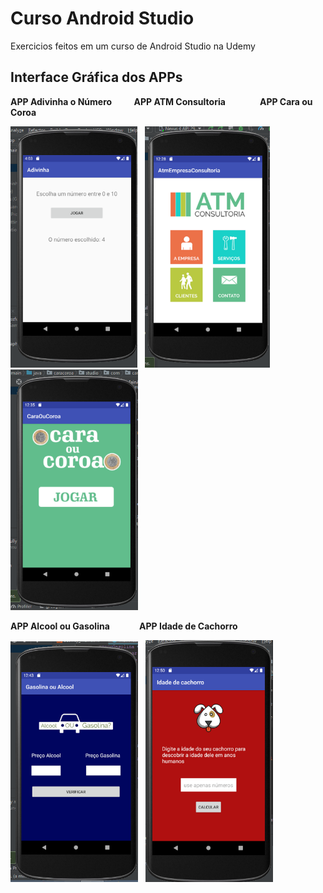 # Curso Android Studio
 Exercicios feitos em um curso de Android Studio na Udemy

## Interface Gráfica dos APPs
**APP Adivinha o Número**&nbsp;&nbsp;&nbsp;&nbsp;&nbsp;&nbsp;&nbsp;&nbsp;&nbsp;**APP ATM Consultoria** &nbsp;&nbsp;&nbsp;&nbsp;&nbsp;&nbsp;&nbsp;&nbsp;&nbsp;&nbsp;&nbsp;&nbsp;&nbsp;**APP Cara ou Coroa**&nbsp;&nbsp;&nbsp;&nbsp;&nbsp;&nbsp;&nbsp;&nbsp;&nbsp;&nbsp;&nbsp;&nbsp;&nbsp;&nbsp;&nbsp;&nbsp;

<img src="https://github.com/atilao/Curso-Android-Studio/blob/master/Adivinha/Foto_App.PNG" width="203">&nbsp;&nbsp;&nbsp;<img src="https://github.com/atilao/Curso-Android-Studio/blob/master/AtmEmpresaConsultoria/Foto_App.PNG" width="200">&nbsp;&nbsp;&nbsp;<img src="https://github.com/atilao/Curso-Android-Studio/blob/master/CaraOuCoroa/Foto_App.PNG" width="204">

**APP Alcool ou Gasolina**&nbsp;&nbsp;&nbsp;&nbsp;&nbsp;&nbsp;&nbsp;&nbsp;&nbsp;&nbsp;&nbsp;&nbsp;**APP Idade de Cachorro**

<img src="https://github.com/atilao/Curso-Android-Studio/blob/master/GasolinaouAlcool/Foto_App.PNG" width="204">&nbsp;&nbsp;&nbsp;<img src="https://github.com/atilao/Curso-Android-Studio/blob/master/Idadedecachorro/Foto_App.PNG" width="204">
